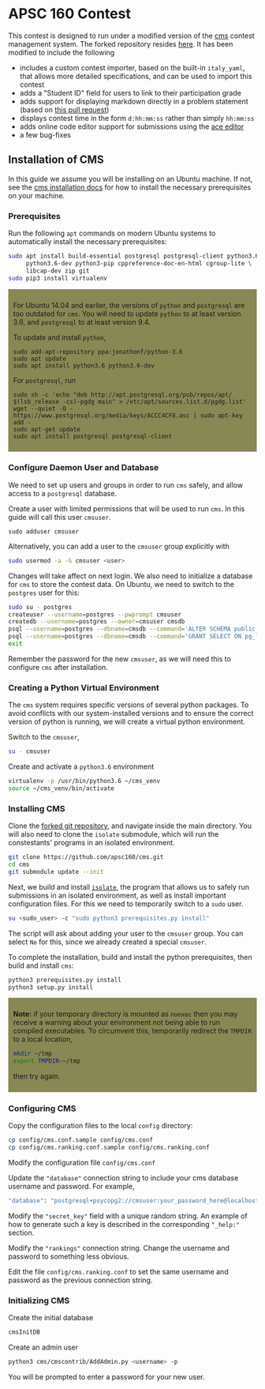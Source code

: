 # APSC 160 Contest

This contest is designed to run under a modified version of the [cms](https://cms-dev.github.io) contest management system.  The forked repository resides [here](https://github.com/apsc160/cms).  It has been modified to include the following

- includes a custom contest importer, based on the built-in `italy_yaml`, that allows more detailed
  specifications, and can be used to import this contest
- adds a "Student ID" field for users to link to their participation grade
- adds support for displaying markdown directly in a problem statement (based on [this pull request](https://github.com/cms-dev/cms/pull/1086))
- displays contest time in the form `d:hh:mm:ss` rather than simply `hh:mm:ss`
- adds online code editor support for submissions using the [ace editor](https://ace.c9.io/)
- a few bug-fixes

## Installation of CMS

In this guide we assume you will be installing on an Ubuntu machine.  If not, see the [cms installation docs](https://cms.readthedocs.io/en/v1.4/Installation.html) for how to install the necessary prerequisites on your machine.

### Prerequisites

Run the following `apt` commands on modern Ubuntu systems to automatically install the necessary prerequisites:
```bash
sudo apt install build-essential postgresql postgresql-client python3.6 \
	 python3.6-dev python3-pip cppreference-doc-en-html cgroup-lite \
	 libcap-dev zip git
sudo pip3 install virtualenv
```

<div class=notice markdown="1" style="background-color:#888855; padding: 10px">

For Ubuntu 14.04 and earlier, the versions of `python` and `postgresql` are too outdated for `cms`.  You will need to update `python` to at least version 3.6, and `postgresql` to at least version 9.4.

To update and install `python`,
```
sudo add-apt-repository ppa:jonathonf/python-3.6
sudo apt update
sudo apt install python3.6 python3.6-dev
```

For `postgresql`, run
```
sudo sh -c 'echo "deb http://apt.postgresql.org/pub/repos/apt/ $(lsb_release -cs)-pgdg main" > /etc/apt/sources.list.d/pgdg.list'
wget --quiet -O - https://www.postgresql.org/media/keys/ACCC4CF8.asc | sudo apt-key add -
sudo apt-get update
sudo apt install postgresql postgresql-client
```

</div>

### Configure Daemon User and Database

We need to set up users and groups in order to run `cms` safely, and allow access to a `postgresql` database.

Create a user with limited permissions that will be used to run `cms`.  In this guide will call this user `cmsuser`.

```
sudo adduser cmsuser
```

Alternatively, you can add a user to the `cmsuser` group explicitly with

```bash
sudo usermod -a -G cmsuser <user>
```

Changes will take affect on next login.  We also need to initialize a database for `cms` to store the contest data.  On Ubuntu, we need to switch to the `postgres` user for this:

```bash
sudo su - postgres
createuser --username=postgres --pwprompt cmsuser
createdb --username=postgres --owner=cmsuser cmsdb
psql --username=postgres --dbname=cmsdb --command='ALTER SCHEMA public OWNER TO cmsuser'
psql --username=postgres --dbname=cmsdb --command='GRANT SELECT ON pg_largeobject TO cmsuser'
exit
```

Remember the password for the new `cmsuser`, as we will need this to configure `cms` after installation.

### Creating a Python Virtual Environment

The `cms` system requires specific versions of several python packages.  To avoid conflicts with our system-installed versions and to ensure the correct version of python is running, we will create a virtual python environment.

Switch to the `cmsuser`,

```bash
su - cmsuser
```

Create and activate a `python3.6` environment

```bash
virtualenv -p /usr/bin/python3.6 ~/cms_venv
source ~/cms_venv/bin/activate
```

### Installing CMS

Clone the [forked git repository](https://github.com/apsc160/cms), and navigate inside the main directory.  You will also need to clone the `isolate` submodule, which will run the constestants' programs in an isolated environment.

```bash
git clone https://github.com/apsc160/cms.git 
cd cms
git submodule update --init
```

Next, we build and install [`isolate`](https://github.com/ioi/isolate.git), the program that allows us to safely run submissions in an isolated environment, as well as install important configuration files.  For this we need to temporarily switch to a `sudo` user.

```bash
su <sudo_user> -c "sudo python3 prerequisites.py install"
```

The script will ask about adding your user to the `cmsuser` group.  You can select `No` for this, since we already created a special `cmsuser`. 

To complete the installation, build and install the python prerequisites, then build and install `cms`:

```bash
python3 prerequisites.py install
python3 setup.py install
```

<div class=notice markdown="1" style="background-color:#888855; padding: 10px">

**Note:**  if your temporary directory is mounted as `noexec` then you may receive a warning about your environment not being able to run compiled executables.  To circumvent this, temporarily redirect the `TMPDIR` to a local location,

```bash
mkdir ~/tmp
export TMPDIR=~/tmp
```

then try again.

</div>

### Configuring CMS

Copy the configuration files to the local `config` directory:

```bash
cp config/cms.conf.sample config/cms.conf
cp config/cms.ranking.conf.sample config/cms.ranking.conf
```

Modify the configuration file `config/cms.conf`

Update the `"database"` connection string to include your cms database username and password.  For example,
```bash
"database": "postgresql+psycopg2://cmsuser:your_password_here@localhost:5432/cmsdb",
```

Modify the `"secret_key"` field with a unique random string.  An example of how to generate such a key is described in the corresponding `"_help:"` section.

Modify the `"rankings"` connection string.  Change the username and password to something less obvious.

Edit the file `config/cms.ranking.conf` to set the same username and password as the previous connection string.

### Initializing CMS

Create the initial database
```bash
cmsInitDB
```

Create an admin user
```bash
python3 cms/cmscontrib/AddAdmin.py <username> -p
```
You will be prompted to enter a password for your new user.